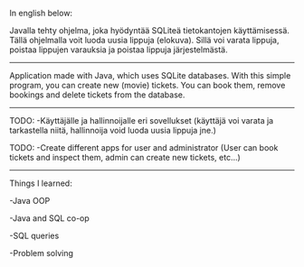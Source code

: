 In english below:


Javalla tehty ohjelma, joka hyödyntää SQLiteä tietokantojen käyttämisessä. Tällä ohjelmalla voit luoda uusia lippuja (elokuva).
Sillä voi varata lippuja, poistaa lippujen varauksia ja poistaa lippuja järjestelmästä.

___________________________________________________________________________________________________


Application made with Java, which uses SQLite databases. With this simple program, you can create new (movie) tickets.
You can book them, remove bookings and delete tickets from the database.

___________________________________________________________________________________________________

TODO:
-Käyttäjälle ja hallinnoijalle eri sovellukset (käyttäjä voi varata ja tarkastella niitä, hallinnoija void luoda uusia lippuja jne.)



TODO:
-Create different apps for user and administrator (User can book tickets and inspect them, admin can create new tickets, etc...)


____________________________________________________________________________________________________

Things I learned:

-Java OOP

-Java and SQL co-op

-SQL queries

-Problem solving
